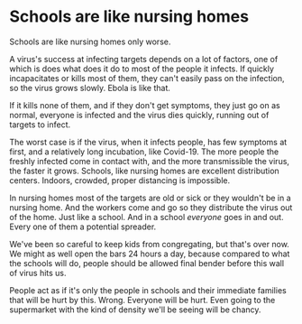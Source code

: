 # Schools are like nursing homes
Schools are like nursing homes only worse. 

A virus's success at infecting targets depends on a lot of factors, one of which is does what does it do to most of the people it infects. If quickly incapacitates or kills most of them, they can't easily pass on the infection, so the virus grows slowly. Ebola is like that. 

If it kills none of them, and if they don't get symptoms, they just go on as normal, everyone is infected and the virus dies quickly, running out of targets to infect. 

The worst case is if the virus, when it infects people, has few symptoms at first, and a relatively long incubation, like Covid-19. The more people the freshly infected come in contact with, and the more transmissible the virus, the faster it grows. Schools, like nursing homes are excellent distribution centers. Indoors, crowded, proper distancing is impossible. 

In nursing homes most of the targets are old or sick or they wouldn't be in a nursing home. And the workers come and go so they distribute the virus out of the home. Just like a school. And in a school <i>everyone</i> goes in and out. Every one of them a potential spreader. 

We've been so careful to keep kids from congregating, but that's over now. We might as well open the bars 24 hours a day, because compared to what the schools will do, people should be allowed final bender before this wall of virus hits us. 

People act as if it's only the people in schools and their immediate families that will be hurt by this. Wrong. Everyone will be hurt. Even going to the supermarket with the kind of density we'll be seeing will be chancy. 

